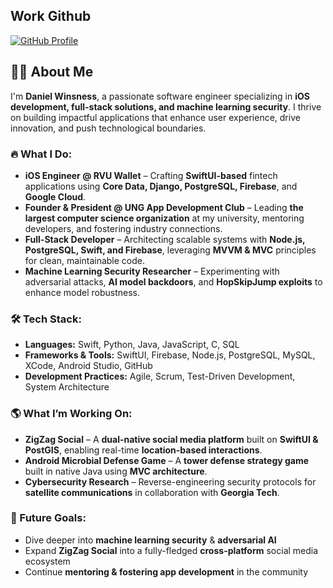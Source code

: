 ## Work Github
[![GitHub Profile](https://img.shields.io/badge/GitHub-181717?style=for-the-badge&logo=github&logoColor=white)](https://github.com/danielrvuwallet)

## 🙋‍♂️ About Me  

I'm **Daniel Winsness**, a passionate software engineer specializing in **iOS development, full-stack solutions, and machine learning security**. I thrive on building impactful applications that enhance user experience, drive innovation, and push technological boundaries.  

### 🔥 What I Do:
- **iOS Engineer @ RVU Wallet** – Crafting **SwiftUI-based** fintech applications using **Core Data, Django, PostgreSQL, Firebase**, and **Google Cloud**.  
- **Founder & President @ UNG App Development Club** – Leading **the largest computer science organization** at my university, mentoring developers, and fostering industry connections.  
- **Full-Stack Developer** – Architecting scalable systems with **Node.js, PostgreSQL, Swift, and Firebase**, leveraging **MVVM & MVC** principles for clean, maintainable code.  
- **Machine Learning Security Researcher** – Experimenting with adversarial attacks, **AI model backdoors**, and **HopSkipJump exploits** to enhance model robustness.  

### 🛠️ Tech Stack:
- **Languages:** Swift, Python, Java, JavaScript, C, SQL  
- **Frameworks & Tools:** SwiftUI, Firebase, Node.js, PostgreSQL, MySQL, XCode, Android Studio, GitHub  
- **Development Practices:** Agile, Scrum, Test-Driven Development, System Architecture  

### 🌎 What I’m Working On:
- **ZigZag Social** – A **dual-native social media platform** built on **SwiftUI & PostGIS**, enabling real-time **location-based interactions**.  
- **Android Microbial Defense Game** – A **tower defense strategy game** built in native Java using **MVC architecture**.  
- **Cybersecurity Research** – Reverse-engineering security protocols for **satellite communications** in collaboration with **Georgia Tech**.  

### 🎯 Future Goals:
- Dive deeper into **machine learning security** & **adversarial AI**  
- Expand **ZigZag Social** into a fully-fledged **cross-platform** social media ecosystem  
- Continue **mentoring & fostering app development** in the community  
